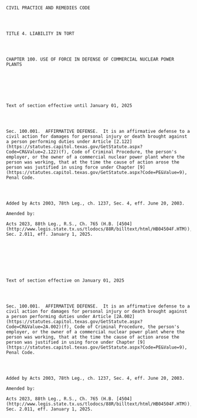 ﻿
    
    
    	
    					
    
    
    CIVIL PRACTICE AND REMEDIES CODE
    
      
    
    
    TITLE 4. LIABILITY IN TORT
    
      
    
    
    CHAPTER 100. USE OF FORCE IN DEFENSE OF COMMERCIAL NUCLEAR POWER PLANTS
    
      
    
    
      
    
    
    Text of section effective until January 01, 2025
    
      
    
    
    Sec. 100.001.  AFFIRMATIVE DEFENSE.  It is an affirmative defense to a civil action for damages for personal injury or death brought against a person performing duties under Article [2.122](https://statutes.capitol.texas.gov/GetStatute.aspx?Code=CR&Value=2.122)(f), Code of Criminal Procedure, the person's employer, or the owner of a commercial nuclear power plant where the person was working, that at the time the cause of action arose the person was justified in using force under Chapter [9](https://statutes.capitol.texas.gov/GetStatute.aspx?Code=PE&Value=9), Penal Code.
    
    
    
    
    Added by Acts 2003, 78th Leg., ch. 1237, Sec. 4, eff. June 20, 2003.
    
    Amended by: 
    
    Acts 2023, 88th Leg., R.S., Ch. 765 (H.B. [4504](http://www.legis.state.tx.us/tlodocs/88R/billtext/html/HB04504F.HTM)), Sec. 2.011, eff. January 1, 2025.
    
    
    
    
    
      
    
    
    Text of section effective on January 01, 2025
    
      
    
    
    Sec. 100.001.  AFFIRMATIVE DEFENSE.  It is an affirmative defense to a civil action for damages for personal injury or death brought against a person performing duties under Article [2A.002](https://statutes.capitol.texas.gov/GetStatute.aspx?Code=CR&Value=2A.002)(f), Code of Criminal Procedure, the person's employer, or the owner of a commercial nuclear power plant where the person was working, that at the time the cause of action arose the person was justified in using force under Chapter [9](https://statutes.capitol.texas.gov/GetStatute.aspx?Code=PE&Value=9), Penal Code.
    
    
    
    
    Added by Acts 2003, 78th Leg., ch. 1237, Sec. 4, eff. June 20, 2003.
    
    Amended by: 
    
    Acts 2023, 88th Leg., R.S., Ch. 765 (H.B. [4504](http://www.legis.state.tx.us/tlodocs/88R/billtext/html/HB04504F.HTM)), Sec. 2.011, eff. January 1, 2025.
    
    
    
    
    				
